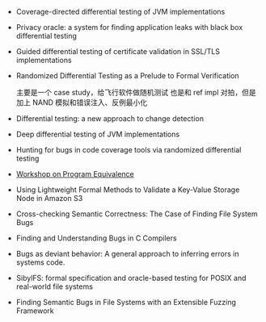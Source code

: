 - Coverage-directed differential testing of JVM implementations
- Privacy oracle: a system for finding application leaks with black box differential testing
- Guided differential testing of certificate validation in SSL/TLS implementations
- Randomized Differential Testing as a Prelude to Formal Verification

   主要是一个 case study，给飞行软件做随机测试
    也是和 ref impl 对拍，但是加上 NAND 模拟和错误注入、反例最小化

- Differential testing: a new approach to change detection
- Deep differential testing of JVM implementations
- Hunting for bugs in code coverage tools via randomized differential testing
- [Workshop on Program Equivalence](http://eecs.qmul.ac.uk/~nikost/wpe2016/tlks.html)

- Using Lightweight Formal Methods to Validate a Key-Value Storage Node in Amazon S3
- Cross-checking Semantic Correctness: The Case of Finding File System Bugs
- Finding and Understanding Bugs in C Compilers
- Bugs as deviant behavior: A general approach to inferring errors in systems code.
- SibylFS: formal specification and oracle-based testing for POSIX and real-world file systems
- Finding Semantic Bugs in File Systems with an Extensible Fuzzing Framework
